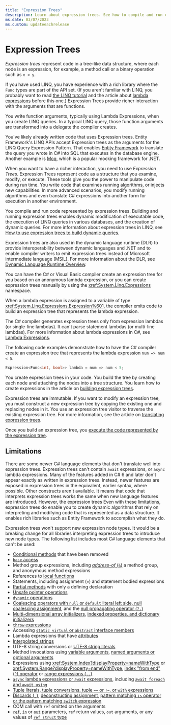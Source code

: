 ```yaml
---
title: "Expression Trees"
description: Learn about expression trees. See how to compile and run code represented by these data structures, where each node is an expression.
ms.date: 03/07/2023
ms.custom: updateeachrelease
---
```

# Expression Trees

*Expression trees* represent code in a tree-like data structure, where each node is an expression, for example, a method call or a binary operation such as `x < y`.

If you have used LINQ, you have experience with a rich library where the `Func` types are part of the API set. (If you aren't familiar with LINQ, you probably want to read [the LINQ tutorial](../../programming-guide/concepts/linq/index.md) and the article about [lambda expressions](../../language-reference/operators/lambda-expressions.md) before this one.) Expression Trees provide richer interaction with the arguments that are functions.

You write function arguments, typically using Lambda Expressions, when you create LINQ queries. In a typical LINQ query, those function arguments are transformed into a delegate the compiler creates.

You've likely already written code that uses Expression trees. Entity Framework's LINQ APIs accept Expression trees as the arguments for the LINQ Query Expression Pattern. That enables [Entity Framework](/ef/) to translate the query you wrote in C# into SQL that executes in the database engine. Another example is [Moq](https://github.com/Moq/moq), which is a popular mocking framework for .NET.

When you want to have a richer interaction, you need to use *Expression Trees*. Expression Trees represent code as a structure that you examine, modify, or execute. These tools give you the power to manipulate code during run time. You write code that examines running algorithms, or injects new capabilities. In more advanced scenarios, you modify running algorithms and even translate C# expressions into another form for execution in another environment.

You compile and run code represented by expression trees. Building and running expression trees enables dynamic modification of executable code, the execution of LINQ queries in various databases, and the creation of dynamic queries. For more information about expression trees in LINQ, see [How to use expression trees to build dynamic queries](../../programming-guide/concepts/linq/how-to-use-expression-trees-to-build-dynamic-queries.md).
  
Expression trees are also used in the dynamic language runtime (DLR) to provide interoperability between dynamic languages and .NET and to enable compiler writers to emit expression trees instead of Microsoft intermediate language (MSIL). For more information about the DLR, see [Dynamic Language Runtime Overview](../../../framework/reflection-and-codedom/dynamic-language-runtime-overview.md).

You can have the C# or Visual Basic compiler create an expression tree for you based on an anonymous lambda expression, or you can create expression trees manually by using the <xref:System.Linq.Expressions> namespace.

When a lambda expression is assigned to a variable of type <xref:System.Linq.Expressions.Expression%601>, the compiler emits code to build an expression tree that represents the lambda expression.

The C# compiler generates expression trees only from expression lambdas (or single-line lambdas). It can't parse statement lambdas (or multi-line lambdas). For more information about lambda expressions in C#, see [Lambda Expressions](../../language-reference/operators/lambda-expressions.md).

The following code examples demonstrate how to have the C# compiler create an expression tree that represents the lambda expression `num => num < 5`.

```csharp
Expression<Func<int, bool>> lambda = num => num < 5;
```

You create expression trees in your code. You build the tree by creating each node and attaching the nodes into a tree structure. You learn how to create expressions in the article on [building expression trees](expression-trees-building.md).

Expression trees are  immutable. If you want to modify an expression tree, you must construct a new expression tree by copying the existing one and replacing nodes in it. You use an expression tree visitor to traverse the existing expression tree. For more information, see the article on [translating expression trees](./expression-trees-translating.md).

Once you build an expression tree, you [execute the code represented by the expression tree](expression-trees-execution.md).

## Limitations

There are some newer C# language elements that don't translate well into expression trees. Expression trees can't contain `await` expressions, or `async` lambda expressions. Many of the features added in C# 6 and later don't appear exactly as written in expression trees. Instead, newer features are exposed in expression trees in the equivalent, earlier syntax, where possible. Other constructs aren't available. It means that code that interprets expression trees works the same when new language features are introduced. However, the expression trees Even with these limitations, expression trees do enable you to create dynamic algorithms that rely on interpreting and modifying code that is represented as a data structure. It enables rich libraries such as Entity Framework to accomplish what they do.

Expression trees won't support new expression node types. It would be a breaking change for all libraries interpreting expression trees to introduce new node types. The following list includes most C# language elements that can't be used:

- [Conditional methods](../../language-reference/preprocessor-directives.md#conditional-compilation) that have been removed
- [`base` access](../../language-reference/keywords/base.md)
- Method group expressions, including [*address-of* (`&`)](../../language-reference/operators/pointer-related-operators.md) a method group, and anonymous method expressions
- References to [local functions](../../programming-guide/classes-and-structs/local-functions.md)
- Statements, including assignment (`=`) and statement bodied expressions
- [Partial methods](../../language-reference/keywords/partial-method.md) with only a defining declaration
- [Unsafe pointer operations](../../language-reference/unsafe-code.md#pointer-types)
- [`dynamic` operations](../../language-reference/builtin-types/reference-types.md#the-dynamic-type)
- [Coalescing operators with `null` or `default` literal left side, null coalescing assignment](../../language-reference/operators/assignment-operator.md#null-coalescing-assignment), and the [null propagating operator (`?.`)](../../language-reference/operators/null-coalescing-operator.md)
- [Multi-dimensional array initializers](../../programming-guide/arrays/multidimensional-arrays.md), [indexed properties, and dictionary initializers](../../programming-guide/classes-and-structs/object-and-collection-initializers.md#collection-initializers)
- [`throw` expressions](../../language-reference/statements/exception-handling-statements.md#the-throw-expression)
- Accessing [`static virtual` or `abstract` interface members](../../language-reference/keywords/interface.md#static-abstract-and-virtual-members)
- Lambda expressions that have [attributes](../../language-reference/operators/lambda-expressions.md#attributes)
- [Interpolated strings](../../language-reference/tokens/interpolated.md)
- UTF-8 string conversions or [UTF-8 string literals](../../language-reference/builtin-types/reference-types.md#utf-8-string-literals)
- Method invocations using [variable arguments](../../language-reference/keywords/params.md), [named arguments or optional arguments](../../programming-guide/classes-and-structs/named-and-optional-arguments.md)
- Expressions using <xref:System.Index?displayProperty=nameWithType> or <xref:System.Range?displayProperty=nameWithType>, [index "from end" (`^`) operator](../../language-reference/operators/member-access-operators.md#index-from-end-operator-) or [range expressions (`..`)](../../language-reference/operators/member-access-operators.md#range-operator-)
- [`async` lambda expressions or `await` expressions](../../language-reference/operators/lambda-expressions.md#async-lambdas), including [`await foreach` and `await using`](../../language-reference/operators/await.md#asynchronous-streams-and-disposables)
- [Tuple literals, tuple conversions, tuple `==` or `!=`, or `with` expressions](../../language-reference/builtin-types/value-tuples.md)
- [Discards (`_`)](../../fundamentals/functional/discards.md), [deconstructing assignment](../../fundamentals/functional/deconstruct.md), [pattern matching `is` operator or the pattern matching `switch` expression](../../language-reference/operators/patterns.md)
- COM call with `ref` omitted on the arguments
- [`ref`](../../language-reference/keywords/ref.md), [`in`](../../language-reference/keywords/in-parameter-modifier.md) or [`out`](../../language-reference/keywords/out-parameter-modifier.md) parameters, `ref` return values, `out` arguments, or any values of [`ref struct` type](../../language-reference/builtin-types/ref-struct.md)
